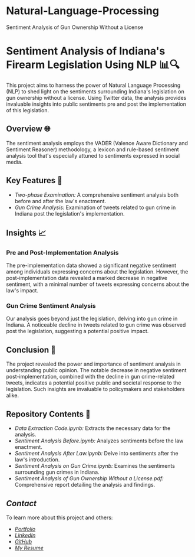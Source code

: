 # Natural-Language-Processing
Sentiment Analysis of Gun Ownership Without a License 


# Sentiment Analysis of Indiana's Firearm Legislation Using NLP 📊🔍

This project aims to harness the power of Natural Language Processing (NLP) to shed light on the sentiments surrounding Indiana's legislation on gun ownership without a license. Using Twitter data, the analysis provides invaluable insights into public sentiments pre and post the implementation of this legislation.


## Overview 🌐

The sentiment analysis employs the VADER (Valence Aware Dictionary and Sentiment Reasoner) methodology, a lexicon and rule-based sentiment analysis tool that's especially attuned to sentiments expressed in social media.

## Key Features 🌟

- *Two-phase Examination:* A comprehensive sentiment analysis both before and after the law's enactment.
- *Gun Crime Analysis:* Examination of tweets related to gun crime in Indiana post the legislation's implementation.

## Insights 📈

### Pre and Post-Implementation Analysis

The pre-implementation data showed a significant negative sentiment among individuals expressing concerns about the legislation. However, the post-implementation data revealed a marked decrease in negative sentiment, with a minimal number of tweets expressing concerns about the law's impact.

### Gun Crime Sentiment Analysis

Our analysis goes beyond just the legislation, delving into gun crime in Indiana. A noticeable decline in tweets related to gun crime was observed post the legislation, suggesting a potential positive impact.

## Conclusion 📜

The project revealed the power and importance of sentiment analysis in understanding public opinion. The notable decrease in negative sentiment post-implementation, combined with the decline in gun crime-related tweets, indicates a potential positive public and societal response to the legislation. Such insights are invaluable to policymakers and stakeholders alike.

## Repository Contents 📂

- *Data Extraction Code.ipynb:* Extracts the necessary data for the analysis.
- *Sentiment Analysis Before.ipynb:* Analyzes sentiments before the law enactment.
- *Sentiment Analysis After Law.ipynb:* Delve into sentiments after the law's introduction.
- *Sentiment Analysis on Gun Crime.ipynb:* Examines the sentiments surrounding gun crimes in Indiana.
- *Sentiment Analysis of Gun Ownership Without a License.pdf:* Comprehensive report detailing the analysis and findings.

## *Contact*

To learn more about this project and others:

- [*Portfolio*](https://www.yashpatel.work/)
- [*LinkedIn*](https://www.linkedin.com/in/yashsanjaykumarpatel/)
- [*GitHub*](https://github.com/yashspatel)
- [*My Resume*](https://yashspatel.netlify.app/images/Yash's%20Resume.pdf) 
